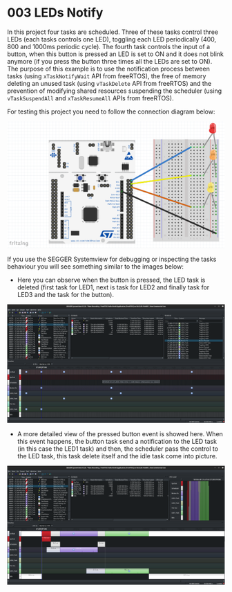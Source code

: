 # 003 LEDs Notify

In this project four tasks are scheduled. Three of these tasks control three LEDs (each tasks controls one LED), toggling each LED periodically (400, 800 and 1000ms periodic cycle). The fourth task controls the input of a button, when this button is pressed an LED is set to ON and it does not blink anymore (if you press the button three times all the LEDs are set to ON).  
The purpose of this example is to use the notification process between tasks (using ```xTaskNotifyWait``` API from freeRTOS), the free of memory deleting an unused task (using ```vTaskDelete``` API from freeRTOS) and the prevention of modifying shared resources suspending the scheduler (using ```vTaskSuspendAll``` and ```xTaskResumeAll``` APIs from freeRTOS).

For testing this project you need to follow the connection diagram below:

![Alt text](../002LEDs/doc/nucleo-freertos-002LEDs.png)

If you use the SEGGER Systemview for debugging or inspecting the tasks behaviour you will see something similar to the images below:

- Here you can observe when the button is pressed, the LED task is deleted (first task for LED1, next is task for LED2 and finally task for LED3 and the task for the button).

![Alt text](doc/003_2_clicks_button.png)

- A more detailed view of the pressed button event is showed here. When this event happens, the button task send a notification to the LED task (in this case the LED1 task) and then, the scheduler pass the control to the LED task, this task delete itself and the idle task come into picture.

![Alt text](doc/003_1_zoom.png)
